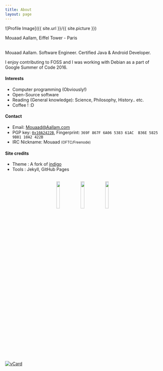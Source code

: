```yaml
---
title: About
layout: page
---
```

![Profile Image]({{ site.url }}/{{ site.picture }})
<figcaption class="caption">Mouaad Aallam, Eiffel Tower - Paris</figcaption>

<br/>

Mouaad Aallam. Software Engineer. Certified Java & Android Developer.

I enjoy contributing to FOSS and I was working with Debian as a part of Google Summer of Code 2016.

#### Interests
* Computer programming (Obviously!)
* Open-Source software
* Reading (General knowledge): Science, Philosophy, History.. etc.
* Coffee ! :D

#### Contact
* Email:  Mouaad@Aallam.com
* PGP key: [`0x10A2422B`](https://keyserver2.pgp.com/vkd/SubmitSearch.event?&&SearchCriteria=mouaad%40aallam.com), Fingerprint: `369F 867F 6A06 5383 61AC  B36E 5825 9B81 10A2 422B`
* IRC Nickname: Mouaad <small>(OFTC/Freenode)</small>

#### Site credits
* Theme : A fork of [indigo](https://github.com/sergiokopplin/indigo)
* Tools : Jekyll, GitHub Pages

<br/>

<center>
<a href="https://www.youracclaim.com/badges/6b6ebc04-9a38-4311-8d2b-6fba5c9852ae"><img src="{{ site.url }}/assets/images/badge/oca.png" style="width: 15%; display: inline!important;"/></a>
<a href="https://www.youracclaim.com/badges/441df602-eb18-4ce9-91b1-54996fffe1ec"><img src="{{ site.url }}/assets/images/badge/ocp.png" style="width: 15%; display: inline!important;"/></a>
<a href="https://www.credential.net/ipw6amqw"><img src="{{ site.url }}/assets/images/badge/aad.png" style="width: 15%; display: inline!important;"/></a>
</center>

<a href="{{ site.url }}/assets/files/MouaadAallam.vcard">
 <img src="{{ site.url }}/assets/images/MouaadAallamQR.png" style="width: inherit;" alt="vCard" /></a>
